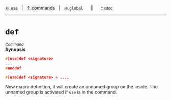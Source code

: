 [&#8592; `use`](ref--commands--use.md)&nbsp;&nbsp;&nbsp;|&nbsp;&nbsp;&nbsp;[&#8593; commands](ref--commands.md)&nbsp;&nbsp;&nbsp;|&nbsp;&nbsp;&nbsp;[&#8594; `global`](ref--commands--global.md)&nbsp;&nbsp;&nbsp;&nbsp;&nbsp;&nbsp;||&nbsp;&nbsp;&nbsp;&nbsp;&nbsp;&nbsp;<small>[\* xdoc](../xdoc/ref.xmd#L43)</small>
***

# `def`
<small>*Command*</small>  
**Synopsis**

```cpp
#[use]def <signature>
...
#enddef

```
```cpp
#[use]def <signature> = ...;

```


New macro definition, it will create an unnamed group on the inside.
The unnamed group is activated if `use` is in the command.


